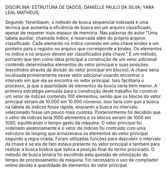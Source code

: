 DISCIPLINA: ESTRUTURA DE DADOS;
DANIELLE PAULO DA SILVA;
YARA LEAL MATHEUS;

Segundo Tenenbaum, o método de busca sequencial indexada é uma técnica que aumenta a eficiência de busca em um arquivo classificado, apesar de requerer mais espaço de memória. 
Nas palavras do autor "Uma tabela auxiliar, chamada índice, é reservada além do próprio arquivo classificado. Cada elemento no índice consiste em uma chave kindex e um ponteiro 
para o registro no arquivo que corresponde a kindex. Os elementos no índice e no arquivo devem ser classificados pela chave." É um método, portanto que tem como ideia principal 
a construção de um vetor adicional contendo determinados elementos do vetor principal e suas posições (escolhidos através da divisão do vetor principal em blocos). A chave seria
localizada primeiramente nesse vetor adicional visando encontrar o intervalo em que ela se encontra no vetor principal. Isso facilitaria o processo, já que a quantidade de 
elementos da busca seria bem menor. 
A primeira estratégia pensada para a construção deste trabalho foi construir um vetor de índices contendo 100 elementos, sendo que os blocos do vetor principal seriam de 10.000
em 10.000 números. Isso faria com que a busca na tabela de índices fosse rápida, enquanto a busca no intervalo selecionado fosse um pouco mais custosa. 
Posteriormente foi decidido que o vetor de índices teria 1000 elementos e os blocos seriam de 1000 em 1000, equilibrando o tempo gasto da máquina. 
O vetor principal foi ordenado aleatoriamente e o vetor de índices foi contruído com uma estrutura de looping que armazenava os elementos do vetor principal segundo a regra criada. 
Foram utilizadas funções para descobrir o intervalo da chave e se ela de fato estava presente no vetor principal e também para realizar a busca binária que indica a posição final
do termo procurado. 
O método de busca binária foi escolhido pela questão de otimização do tempo de processamento da máquina. 
Foi necessário o uso de compilador online devido a quantidade de elementos do vetor principal. 
